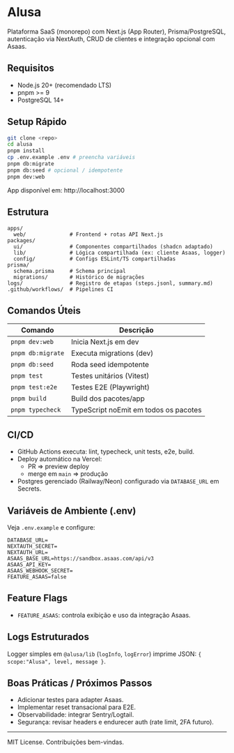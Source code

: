 # Alusa

Plataforma SaaS (monorepo) com Next.js (App Router), Prisma/PostgreSQL, autenticação via NextAuth, CRUD de clientes e integração opcional com Asaas.

## Requisitos
- Node.js 20+ (recomendado LTS)
- pnpm >= 9
- PostgreSQL 14+

## Setup Rápido
```bash
git clone <repo>
cd alusa
pnpm install
cp .env.example .env # preencha variáveis
pnpm db:migrate
pnpm db:seed # opcional / idempotente
pnpm dev:web
```
App disponível em: http://localhost:3000

## Estrutura
```
apps/
  web/              # Frontend + rotas API Next.js
packages/
  ui/               # Componentes compartilhados (shadcn adaptado)
  lib/              # Lógica compartilhada (ex: cliente Asaas, logger)
  config/           # Configs ESLint/TS compartilhadas
prisma/
  schema.prisma     # Schema principal
  migrations/       # Histórico de migrações
logs/               # Registro de etapas (steps.jsonl, summary.md)
.github/workflows/  # Pipelines CI
```

## Comandos Úteis
| Comando | Descrição |
|---------|-----------|
| `pnpm dev:web` | Inicia Next.js em dev |
| `pnpm db:migrate` | Executa migrations (dev) |
| `pnpm db:seed` | Roda seed idempotente |
| `pnpm test` | Testes unitários (Vitest) |
| `pnpm test:e2e` | Testes E2E (Playwright) |
| `pnpm build` | Build dos pacotes/app |
| `pnpm typecheck` | TypeScript noEmit em todos os pacotes |

## CI/CD
- GitHub Actions executa: lint, typecheck, unit tests, e2e, build.
- Deploy automático na Vercel:
  - PR => preview deploy
  - merge em `main` => produção
- Postgres gerenciado (Railway/Neon) configurado via `DATABASE_URL` em Secrets.

## Variáveis de Ambiente (.env)
Veja `.env.example` e configure:
```
DATABASE_URL=
NEXTAUTH_SECRET=
NEXTAUTH_URL=
ASAAS_BASE_URL=https://sandbox.asaas.com/api/v3
ASAAS_API_KEY=
ASAAS_WEBHOOK_SECRET=
FEATURE_ASAAS=false
```

## Feature Flags
- `FEATURE_ASAAS`: controla exibição e uso da integração Asaas.

## Logs Estruturados
Logger simples em `@alusa/lib` (`logInfo`, `logError`) imprime JSON: `{ scope:"Alusa", level, message }`.

## Boas Práticas / Próximos Passos
- Adicionar testes para adapter Asaas.
- Implementar reset transacional para E2E.
- Observabilidade: integrar Sentry/Logtail.
- Segurança: revisar headers e endurecer auth (rate limit, 2FA futuro).

---
MIT License. Contribuições bem-vindas.
